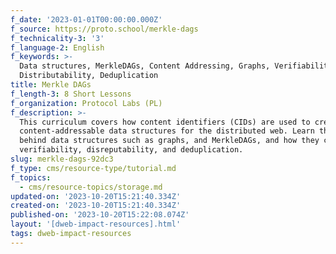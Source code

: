 ```yaml
---
f_date: '2023-01-01T00:00:00.000Z'
f_source: https://proto.school/merkle-dags
f_technicality-3: '3'
f_language-2: English
f_keywords: >-
  Data structures, MerkleDAGs, Content Addressing, Graphs, Verifiability,
  Distributability, Deduplication
title: Merkle DAGs
f_length-3: 8 Short Lessons
f_organization: Protocol Labs (PL)
f_description: >-
  This curriculum covers how content identifiers (CIDs) are used to create
  content-addressable data structures for the distributed web. Learn the theory
  behind data structures such as graphs, and MerkleDAGs, and how they can ensure
  verifiability, disreputability, and deduplication.
slug: merkle-dags-92dc3
f_type: cms/resource-type/tutorial.md
f_topics:
  - cms/resource-topics/storage.md
updated-on: '2023-10-20T15:21:40.334Z'
created-on: '2023-10-20T15:21:40.334Z'
published-on: '2023-10-20T15:22:08.074Z'
layout: '[dweb-impact-resources].html'
tags: dweb-impact-resources
---
```




